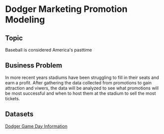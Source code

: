 # Dodger Marketing Promotion Modeling

## Topic

Baseball is considered America's pasttime

## Business Problem

In more recent years stadiums have been struggling to fill in their seats and earn a profit. After gathering the data collected from promotions to gain attraction and viwers, the data will be analyzed to see what promotions will be most successful and when to host them at the stadium to sell the most tickets.

## Datasets

[Dodger Game Day Information](https://www.kaggle.com/datasets/meluchatrojan123/dodgers-game-day-information)
